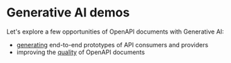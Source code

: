 # Generative AI demos

Let's explore a few opportunities of OpenAPI documents with Generative AI:
- [generating](app/README.md) end-to-end prototypes of API consumers and providers
- improving the [quality](quality/README.md) of OpenAPI documents
